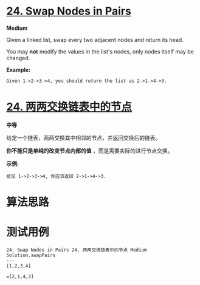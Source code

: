 # [24. Swap Nodes in Pairs][enTitle]

**Medium**

Given a linked list, swap every two adjacent nodes and return its head.

You may **not**  modify the values in the list's nodes, only nodes itself may be changed.



**Example:** 

```
Given 1->2->3->4, you should return the list as 2->1->4->3.

```
# [24. 两两交换链表中的节点][cnTitle]

**中等**

给定一个链表，两两交换其中相邻的节点，并返回交换后的链表。

**你不能只是单纯的改变节点内部的值** ，而是需要实际的进行节点交换。



**示例:** 

```
给定 1->2->3->4, 你应该返回 2->1->4->3.

```


# 算法思路

# 测试用例
```
24. Swap Nodes in Pairs 24. 两两交换链表中的节点 Medium
Solution.swapPairs
---
[1,2,3,4]

=[2,1,4,3]
```

[enTitle]: https://leetcode.com/problems/swap-nodes-in-pairs/
[cnTitle]: https://leetcode-cn.com/problems/swap-nodes-in-pairs/
